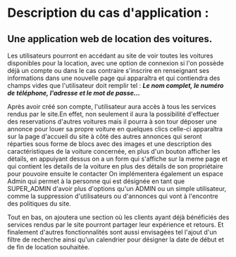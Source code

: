 # Description du cas d'application : 

## Une application web de location des voitures. 

Les utilisateurs pourront en accédant au site de voir toutes les voitures disponibles pour la location, avec une option de connexion si l'on possède déjà un compte ou dans le cas contraire s'inscrire en renseignant ses informations dans une nouvelle page qui apparaîtra et qui contiendra des champs vides que l'utilisateur doit remplir tel : 
***Le nom complet, le numéro de téléphone, l'adresse et le mot de passe...***

Après avoir créé son compte, l'utilisateur aura accès à tous les services rendus par le site.En effet, non seulement il aura la possibilité d'effectuer des reservations d'autres voitures mais il pourra à son tour déposer une annonce pour louer sa propre voiture en quelques clics celle-ci apparaîtra sur la page d'accueil du site à côté des autres annonces qui seront réparties sous forme de blocs avec des images et une description des caractéristiques de la voiture concernée, en plus d'un bouton afficher les détails, en appuiyant dessus on a un form qui s'affiche sur la meme page et qui contient les details de la voiture en plus des détails de son propriétaire pour pouvoire ensuite le contacter
On implémentera également un espace Admin qui permet à la personne qui est désignée en tant que SUPER_ADMIN d'avoir plus d'options qu'un ADMIN ou un simple utilisateur, comme la suppression d'utilisateurs ou d'annonces qui vont à l'encontre des politiques du site.

Tout en bas, on ajoutera une section où les clients ayant déjà bénéficiés des services rendus par le site pourront partager leur expérience et retours. 
Et finalement d'autres fonctionnalités sont aussi envisagées tel l'ajout d'un filtre de recherche ainsi qu'un calendrier pour désigner la date de début et de fin de location souhaitée.



